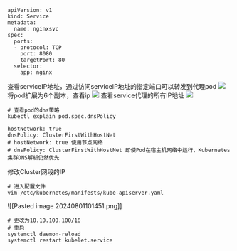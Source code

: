 
```shell
apiVersion: v1
kind: Service
metadata:
  name: nginxsvc
spec:
  ports:
  - protocol: TCP
    port: 8080
    targetPort: 80
  selector:
    app: nginx
```
查看serviceIP地址，通过访问serviceIP地址的指定端口可以转发到代理pod
![](https://gitee.com/zhaojiedong/img/raw/master/202407311130104.png)
将pod扩展为6个副本，查看ip
![](https://gitee.com/zhaojiedong/img/raw/master/202407311130559.png)
查看service代理的所有IP地址
![](https://gitee.com/zhaojiedong/img/raw/master/202407311131397.png)

```shell
# 查看pod的dns策略
kubectl explain pod.spec.dnsPolicy
```
```shell
hostNetwork: true
dnsPolicy: ClusterFirstWithHostNet
# hostNetwork: true 使用节点网络
# dnsPolicy: ClusterFirstWithHostNet 即使Pod在宿主机网络中运行，Kubernetes集群DNS解析仍然优先
```
修改Cluster网段的IP
```shell
# 进入配置文件
vim /etc/kubernetes/manifests/kube-apiserver.yaml
```
![[Pasted image 20240801101451.png]]
```shell
# 更改为10.10.100.100/16
# 重启
systemctl daemon-reload 
systemctl restart kubelet.service
```